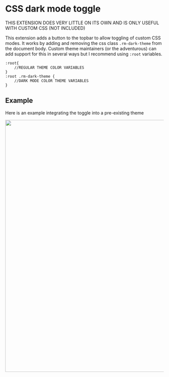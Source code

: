 # CSS dark mode toggle
THIS EXTENSION DOES VERY LITTLE ON ITS OWN AND IS ONLY USEFUL WITH CUSTOM CSS (NOT INCLUDED)

This extension adds a button to the topbar to allow toggling of custom CSS modes. It works by adding and removing the css class `.rm-dark-theme` from the document body.
Custom theme maintainers (or the adventurous) can add support for this in several ways but I recommend using `:root` variables.

```
:root{
	//REGULAR THEME COLOR VARIABLES
}
:root .rm-dark-theme {
	//DARK MODE COLOR THEME VARIABLES
}
```

## Example 
Here is an example integrating the toggle into a pre-existing theme

<img src="https://raw.githubusercontent.com/8bitgentleman/roam-depo-dark-toggle/main/example.gif" width="800"></img>

